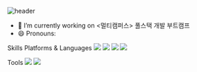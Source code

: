 
![header](https://capsule-render.vercel.app/api?type=slice&color=gradient&height=200&section=footer&text=Dev_SeungMin&fontSize=100)


- 🔭 I’m currently working on <멀티캠퍼스> 풀스택 개발 부트캠프
- 😄 Pronouns: 

Skills
Platforms & Languages
<img src="https://img.shields.io/badge/Java-007396?style=flat-square&logo=Java&logoColor=white"/>
<img src="https://img.shields.io/badge/JavaScript-F7DF1E?style=flat-square&logo=JavaScript&logoColor=white"/>
<img src="https://img.shields.io/badge/mysql-4479A1?style=flat-square&logo=mysql&logoColor=white"/>
<img src="https://img.shields.io/badge/Java-007396?style=flat-square&logo=JAV&logoColor=white"/>

Tools
<img src="https://img.shields.io/badge/Figma-F24E1E?style=flat-square&logo=Figma&logoColor=white"/>
<img src="https://img.shields.io/badge/GitHub-181717?style=flat-square&logo=GitHub&logoColor=white"/>
